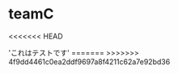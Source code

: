 # teamC
<<<<<<< HEAD
<head>'これはテストです'</head>
=======
<http>
</http>
>>>>>>> 4f9dd4461c0ea2ddf9697a8f4211c62a7e92bd36
